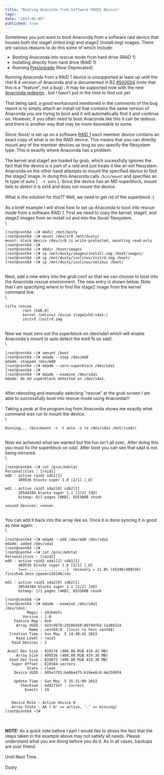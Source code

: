 ```yaml
---
title: "Booting Anaconda from Software RAID1 Device"
tags:
date: "2013-05-05"
published: true
---
```


Sometimes you just want to boot Anaconda from a software raid device
that houses both the stage1 (initrd.img) and stage2 (install.img)
images. There are various reasons to do this some of which include:

-   Booting Anaconda into rescue mode from hard drive (RAID 1)
-   Installing directly from hard drive (RAID 1)
-   Running
    [PreUpgrade](http://fedoraproject.org/wiki/Features/PreUpgrade) (Now
    Deprecated)

Running Anaconda from a RAID 1 device is unsupported at least up until
the rhel 6.4 version of Anaconda and is documented in BZ
[#500004](https://bugzilla.redhat.com/show_bug.cgi?id=500004) (note
that this is a "feature", not a bug) . It may be supported now with the
new [Anaconda
redesign](https://ohjeezlinux.wordpress.com/2013/02/05/anaconda-retrospective/)
, but I havn't put in the time to find out yet.\
\
That being said, a good workaround mentioned in the comments of the bug
report is to simply attach an install cd that contains the same version
of Anaconda you are trying to boot and it will automatically find it and
continue on. However, if you often need to boot Anaconda like this it
can be tedious and there is another way that may be more desireable to
some.\
\
Since /boot/ is set up on a software [RAID
1](http://en.wikipedia.org/wiki/Standard_RAID_levels#RAID_1) each member
device contains an exact copy of what is on the RAID device. This means
that you can directly mount any of the member devices as long as you
specify the filesystem type. This is exactly where Anaconda has a
problem.\
\
The kernel and stage1 are loaded by grub, which sucessfully ignores the
fact that the device is a part of a raid and just treats it like an ext
filesystem. Anaconda on the other hand attempts to mount the specified
device to find the stage2 image. In doing this Anaconda calls
`/bin/mount` and specifies an fs type of *auto* ( ` -t auto` ). Since
the device has an MD superblock, mount fails to detect it is ext4 and
does not mount the device.\
\
What is the solution for this?? Well, we need to get rid of the
superblock :)\
\
As a brief example I will show how to set up Anaconda to boot into
rescue mode from a software RAID 1. First we need to copy the kernel,
stage1, and stage2 images from an install cd and into the /boot/
filesystem.\
\

```nohighlight
[root@cent64 ~]# mkdir /mnt/dusty
[root@cent64 ~]# mount /dev/sr0 /mnt/dusty/
mount: block device /dev/sr0 is write-protected, mounting read-only
[root@cent64 ~]#
[root@cent64 ~]# mkdir /boot/images
[root@cent64 ~]# cp /mnt/dusty/images/install.img /boot/images/
[root@cent64 ~]# cp /mnt/dusty/isolinux/initrd.img /boot/
[root@cent64 ~]# cp /mnt/dusty/isolinux/vmlinuz /boot/
```

\
Next, add a new entry into the grub.conf so that we can choose to boot
into the Anaconda rescue environment. The new entry is shown below. Note
that I am specifying where to find the stage2 image from the kernel
command line.\
\

```nohighlight
title rescue
        root (hd0,0)
        kernel /vmlinuz rescue stage2=hd:sda1:/
        initrd /initrd.img

```

\
Now we must zero out the superblock on /dev/sda1 which will enable
Anaconda's mount to auto detect the ext4 fs on sda1.\
\

```nohighlight
[root@cent64 ~]# umount /boot
[root@cent64 ~]# mdadm --stop /dev/md0
mdadm: stopped /dev/md0
[root@cent64 ~]# mdadm --zero-superblock /dev/sda1
[root@cent64 ~]#
[root@cent64 ~]# mdadm --examine /dev/sda1
mdadm: No md superblock detected on /dev/sda1.
```

\
After rebooting and manually selecting "rescue" at the grub screen I am
able to successfully boot into rescue mode using Anaconda!!!\
\
Taking a peak at the program.log from Anaconda shows me exactly what
command was run to mount the device.\
\

```nohighlight
Running... /bin/mount -n -t auto -o ro /dev/sda1 /mnt/isodir
```

\
Now we achieved what we wanted but the fun isn't all over.. After doing
this you must fix the superblock on sda1. After boot you can see that
sda1 is not being mirrored.\
\

```nohighlight
[root@cent64 ~]# cat /proc/mdstat
Personalities : [raid1]
md0 : active raid1 sdb1[1]
      409536 blocks super 1.0 [2/1] [_U]

md1 : active raid1 sda2[0] sdb2[1]
      20544384 blocks super 1.1 [2/2] [UU]
      bitmap: 0/1 pages [0KB], 65536KB chunk

unused devices: <none>
```

\
You can add it back into the array like so. Once it is done syncing it
is good as new again:\
\

```nohighlight
[root@cent64 ~]# mdadm --add /dev/md0 /dev/sda1
mdadm: added /dev/sda1
[root@cent64 ~]#
[root@cent64 ~]# cat /proc/mdstat
Personalities : [raid1]
md0 : active raid1 sda1[2] sdb1[1]
      409536 blocks super 1.0 [2/1] [_U]
      [==>..................]  recovery = 11.0% (45248/409536) finish=0.2min speed=22624K/sec

md1 : active raid1 sda2[0] sdb2[1]
      20544384 blocks super 1.1 [2/2] [UU]
      bitmap: 1/1 pages [4KB], 65536KB chunk

[root@cent64 ~]#
[root@cent64 ~]# mdadm --examine /dev/sda1
/dev/sda1:
          Magic : a92b4efc
        Version : 1.0
    Feature Map : 0x0
     Array UUID : d23c9678:2918b450:86f94f62:1a38d114
           Name : cent64:0  (local to host cent64)
  Creation Time : Sun May  5 14:40:41 2013
     Raid Level : raid1
   Raid Devices : 2

 Avail Dev Size : 819176 (400.06 MiB 419.42 MB)
     Array Size : 409536 (400.00 MiB 419.36 MB)
  Used Dev Size : 819072 (400.00 MiB 419.36 MB)
   Super Offset : 819184 sectors
          State : clean
    Device UUID : 805e3791:be06e475:619ee8c0:4e2599f4

    Update Time : Sun May  5 15:31:00 2013
       Checksum : edd172ef - correct
         Events : 19


   Device Role : Active device 0
   Array State : AA ('A' == active, '.' == missing)
[root@cent64 ~]#
```

\
\
**NOTE:** As a quick note before I part I would like to stress the fact
that the steps taken in the example above may not satisfy all needs.
Please understand what you are doing before you do it. As in all cases,
backups are your friend.\
\
Until Next Time..\
\
Dusty
